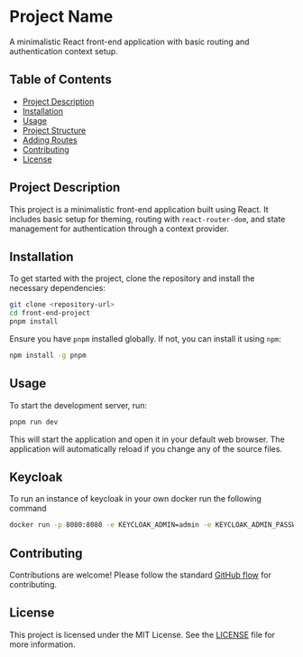 # Project Name

A minimalistic React front-end application with basic routing and authentication
context setup.

## Table of Contents

-   [Project Description](#project-description)
-   [Installation](#installation)
-   [Usage](#usage)
-   [Project Structure](#project-structure)
-   [Adding Routes](#adding-routes)
-   [Contributing](#contributing)
-   [License](#license)

## Project Description

This project is a minimalistic front-end application built using React. It
includes basic setup for theming, routing with `react-router-dom`, and state
management for authentication through a context provider.

## Installation

To get started with the project, clone the repository and install the necessary
dependencies:

```bash
git clone <repository-url>
cd front-end-project
pnpm install
```

Ensure you have `pnpm` installed globally. If not, you can install it using
`npm`:

```bash
npm install -g pnpm
```

## Usage

To start the development server, run:

```bash
pnpm run dev
```

This will start the application and open it in your default web browser. The
application will automatically reload if you change any of the source files.

## Keycloak

To run an instance of keycloak in your own docker run the following command

```bash
docker run -p 8080:8080 -e KEYCLOAK_ADMIN=admin -e KEYCLOAK_ADMIN_PASSWORD=admin --name keycloak quay.io/keycloak/keycloak:25.0.2 start-dev
```

## Contributing

Contributions are welcome! Please follow the standard
[GitHub flow](https://guides.github.com/introduction/flow/) for contributing.

## License

This project is licensed under the MIT License. See the [LICENSE](LICENSE) file
for more information.
